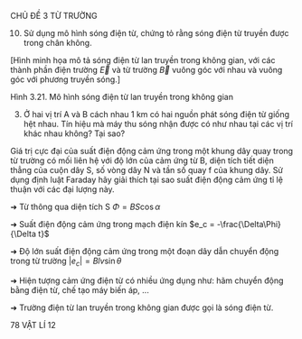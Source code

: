 CHỦ ĐỀ 3 TỪ TRƯỜNG

10. Sử dụng mô hình sóng điện từ, chứng tỏ rằng sóng điện từ truyền được trong chân không.

[Hình minh họa mô tả sóng điện từ lan truyền trong không gian, với các thành phần điện trường $\vec{E}$ và từ trường $\vec{B}$ vuông góc với nhau và vuông góc với phương truyền sóng.]

Hình 3.21. Mô hình sóng điện từ lan truyền trong không gian

3. Ở hai vị trí A và B cách nhau 1 km có hai nguồn phát sóng điện từ giống hệt nhau. Tín hiệu mà máy thu sóng nhận được có như nhau tại các vị trí khác nhau không? Tại sao?

Giá trị cực đại của suất điện động cảm ứng trong một khung dây quay trong từ trường có mối liên hệ với độ lớn của cảm ứng từ B, diện tích tiết diện thẳng của cuộn dây S, số vòng dây N và tần số quay f của khung dây. Sử dụng định luật Faraday hãy giải thích tại sao suất điện động cảm ứng tỉ lệ thuận với các đại lượng này.

➜ Từ thông qua diện tích S
   $\Phi = BS\cos\alpha$

➜ Suất điện động cảm ứng trong mạch điện kín
   $e_c = -\frac{\Delta\Phi}{\Delta t}$

➜ Độ lớn suất điện động cảm ứng trong một đoạn dây dẫn chuyển động trong từ trường
   $|e_c| = Blv\sin\theta$

➜ Hiện tượng cảm ứng điện từ có nhiều ứng dụng như: hãm chuyển động bằng điện từ, chế tạo máy biến áp, ...

➜ Trường điện từ lan truyền trong không gian được gọi là sóng điện từ.

78 VẬT LÍ 12